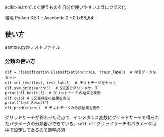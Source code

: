 scikit-learnでよく使うものを自分が使いやすいようにクラス化

環境 Python 3.5.1 :: Anaconda 2.5.0 (x86_64)
 
使い方
------
sample.pyがテストファイル
 
### 分類の使い方 ###
    clf = classification.Classification(train, train_label)  # 学習データをセット
    clf.set_test(test, test_label)  # テストデータをセット
    clf.svm_gridsearch(5)  # 5交差でグリッドサーチ
    print(clf.bestclf)  # グリッドサーチの結果を表示
    clf.cv(5) # 5交差検定の結果を表示
    print("test Result")
    clf.prediction()  # テストデータの分類結果を表示 
    
グリッドサーチが終わった時点で、インスタンス変数にグリッドサーチで得られたパラメータの分類器ができている。``self.clf``
グリッドサーチのパラメータは中で設定してあるので調整必須
